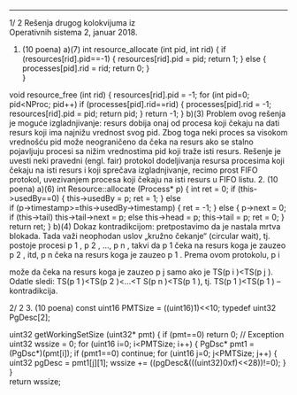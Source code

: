 --------------------------------------------------------------------------------


1/  2 
Rešenja drugog kolokvijuma iz  
Operativnih sistema 2, januar 2018. 
1. (10 poena)  a)(7) 
int resource_allocate (int pid, int rid) { 
  if (resources[rid].pid==-1) { 
    resources[rid].pid = pid; 
    return 1; 
  } else { 
    processes[pid].rid = rid; 
    return 0; 
  }   
} 
 
void resource_free (int rid) { 
  resources[rid].pid = -1; 
  for (int pid=0; pid<NProc; pid++) 
    if (processes[pid].rid==rid) { 
      processes[pid].rid = -1; 
      resources[rid].pid = pid; 
      return pid; 
    } 
  return -1; 
} 
b)(3) Problem ovog rešenja je moguće izgladnjivanje: resurs dobija onaj od procesa koji 
čekaju na dati resurs koji ima najnižu vrednost svog 
pid. Zbog toga neki proces sa visokom 
vrednošću pid može neograničeno da čeka na resurs ako se stalno pojavljuju procesi sa nižim 
vrednostima 
pid koji traže isti resurs. Rešenje je uvesti neki pravedni (engl. fair) protokol 
dodeljivanja resursa procesima koji čekaju na isti resurs i koji sprečava izgladnjivanje, recimo 
prost FIFO protokol, uvezivanjem procesa koji čekaju na isti resurs u FIFO listu. 
2. (10 poena)   a)(6) 
int Resource::allocate (Process* p) { 
  int ret = 0; 
  if (this->usedBy==0) { 
    this->usedBy = p; 
    ret = 1; 
  } else  
  if (p->timestamp>=this->usedBy->timestamp) { 
    ret = -1; 
  } else { 
    p->next = 0; 
    if (this->tail) 
      this->tail->next = p; 
    else 
      this->head = p; 
    this->tail = p; 
    ret = 0; 
  }   
  return ret; 
} 
b)(4) Dokaz kontradikcijom: pretpostavimo da je nastala mrtva blokada. Tada važi neophodan 
uslov „kružno čekanje“ (circular wait), tj. postoje procesi p
1
, p
2
, ..., p
n
, takvi da p
1
 čeka na 
resurs koga je zauzeo p
2
, itd, p
n
 čeka na resurs koga je zauzeo p
1
. Prema ovom protokolu, p
i
 
može da čeka na resurs koga je zauzeo p
j
 samo ako je TS(p
i
)<TS(p
j
). Odatle sledi: 
TS(p
1
)<TS(p
2
)<...<T  S(p
n
)<TS(p
1
), tj. TS(p
1
)<TS(p
1
) – kontradikcija. 

2/  2 
3. (10 poena) 
const uint16 PMTSize = ((uint16)1)<<10; 
typedef uint32 PgDesc[2]; 
 
uint32 getWorkingSetSize (uint32* pmt) { 
  if (pmt==0) return 0; // Exception 
  uint32 wssize = 0; 
  for (uint16 i=0; i<PMTSize; i++) { 
    PgDsc* pmt1 = (PgDsc*)(pmt[i]); 
    if (pmt1==0) continue; 
    for (uint16 j=0; j<PMTSize; j++) { 
      uint32 pgDesc = pmt1[j][1]; 
      wssize += ((pgDesc&(((uint32)0xf)<<28))!=0); 
    } 
  }   
  return wssize; 